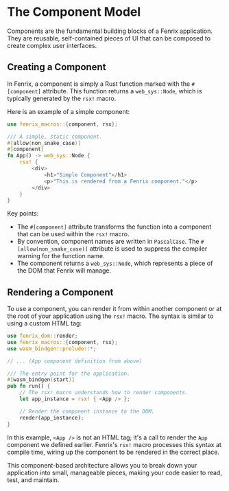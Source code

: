 # The Component Model

Components are the fundamental building blocks of a Fenrix application. They are reusable, self-contained pieces of UI that can be composed to create complex user interfaces.

## Creating a Component

In Fenrix, a component is simply a Rust function marked with the `#[component]` attribute. This function returns a `web_sys::Node`, which is typically generated by the `rsx!` macro.

Here is an example of a simple component:

```rust
use fenrix_macros::{component, rsx};

/// A simple, static component.
#[allow(non_snake_case)]
#[component]
fn App() -> web_sys::Node {
    rsx! {
        <div>
            <h1>"Simple Component"</h1>
            <p>"This is rendered from a Fenrix component."</p>
        </div>
    }
}
```

Key points:
- The `#[component]` attribute transforms the function into a component that can be used within the `rsx!` macro.
- By convention, component names are written in `PascalCase`. The `#[allow(non_snake_case)]` attribute is used to suppress the compiler warning for the function name.
- The component returns a `web_sys::Node`, which represents a piece of the DOM that Fenrix will manage.

## Rendering a Component

To use a component, you can render it from within another component or at the root of your application using the `rsx!` macro. The syntax is similar to using a custom HTML tag:

```rust
use fenrix_dom::render;
use fenrix_macros::{component, rsx};
use wasm_bindgen::prelude::*;

// ... (App component definition from above)

/// The entry point for the application.
#[wasm_bindgen(start)]
pub fn run() {
    // The rsx! macro understands how to render components.
    let app_instance = rsx! { <App /> };

    // Render the component instance to the DOM.
    render(app_instance);
}
```

In this example, `<App />` is not an HTML tag; it's a call to render the `App` component we defined earlier. Fenrix's `rsx!` macro processes this syntax at compile time, wiring up the component to be rendered in the correct place.

This component-based architecture allows you to break down your application into small, manageable pieces, making your code easier to read, test, and maintain.